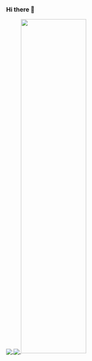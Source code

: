 ### Hi there 👋


<a href="https://github.com/mrv8x?tab=repositories">
  <img align="center" src="https://github-readme-stats.vercel.app/api/top-langs/?username=mrv8x&theme=radical"/>
</a>
<a href="https://github.com/mrv8x?tab=repositories">
 <img align="center" src="https://github-readme-stats.vercel.app/api?username=mrv8x&line_height=40&show_icons=true&theme=radical">
    <img style="width:48%;min-width:368px" src="https://github-readme-streak-stats.herokuapp.com/?user=mrv8x&theme=radical" />

</a>



<!--
**mrv8x/mrv8x** is a ✨ _special_ ✨ repository because its `README.md` (this file) appears on your GitHub profile.

Here are some ideas to get you started:

- 🔭 I’m currently working on ...
- 🌱 I’m currently learning ...
- 👯 I’m looking to collaborate on ...
- 🤔 I’m looking for help with ...
- 💬 Ask me about ...
- 📫 How to reach me: ...
- 😄 Pronouns: ...
- ⚡ Fun fact: ...
-->
